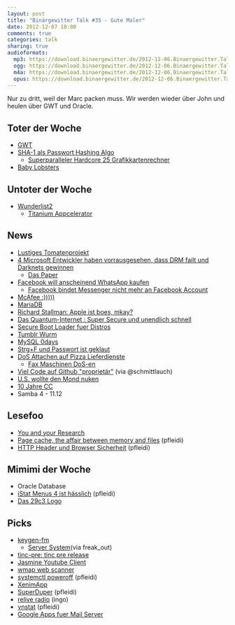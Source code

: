 ```yaml
---
layout: post
title: "Binärgewitter Talk #35 - Gute Maler"
date: 2012-12-07 18:00
comments: true
categories: talk
sharing: true
audioformats:
  mp3: https://download.binaergewitter.de/2012-12-06.Binaergewitter.Talk.35.mp3
  ogg: https://download.binaergewitter.de/2012-12-06.Binaergewitter.Talk.35.ogg
  m4a: https://download.binaergewitter.de/2012-12-06.Binaergewitter.Talk.35.m4a
  opus: https://download.binaergewitter.de/2012-12-06.Binaergewitter.Talk.35.opus
---
```

Nur zu dritt, weil der Marc packen muss. Wir werden wieder über John und heulen über GWT und Oracle.

## Toter der Woche

- [GWT](http://www.heise.de/newsticker/meldung/Googles-Web-Toolkit-GWT-Zukunft-nur-ueber-die-Community-1762451.html)
- [SHA-1 als Passwort Hashing Algo](http://arstechnica.com/security/2012/12/oh-great-new-attack-makes-some-password-cracking-faster-easier-than-ever/)
    - [Superparalleler Hardcore 25 Grafikkartenrechner](http://securityledger.com/new-25-gpu-monster-devours-passwords-in-seconds/)
- [Baby Lobsters](http://idle.slashdot.org/story/12/12/05/1737214/as-fish-stocks-collapse-overpopulated-lobsters-resort-to-cannibalism)

## Untoter der Woche

- [Wunderlist2](http://www.golem.de/news/6wunderkinder-wunderlist-2-wartet-auf-apples-freigabe-1212-96189.html)
    * [Titanium Appcelerator](https://github.com/appcelerator)

## News

- [Lustiges Tomatenprojekt](http://tomatos.have.no.32leav.es/)
- [4 Microsoft Entwickler haben vorrausgesehen, dass DRM failt und Darknets gewinnen](http://arstechnica.com/tech-policy/2012/11/how-four-microsoft-engineers-proved-copy-protection-would-fail/)
    - [Das Paper](http://crypto.stanford.edu/DRM2002/darknet5.doc)
- [Facebook will anscheinend WhatsApp kaufen](http://www.golem.de/news/geruecht-facebook-will-angeblich-whatsapp-kaufen-1212-96082.html)
    * [Facebook bindet Messenger nicht mehr an Facebook Account](http://www.golem.de/news/messenger-facebook-macht-whatsapp-konkurrenz-1212-96136.html)
- [McAfee :)))))](http://www.heise.de/newsticker/meldung/John-McAfee-will-Asyl-in-Guatemala-1762227.html)
- [MariaDB](http://www.heise.de/newsticker/meldung/Stiftung-fuer-MariaDB-startet-mit-1-Million-Euro-1762241.html)
- [Richard Stallman: Apple ist boes, mkay?](http://apple.slashdot.org/story/12/12/05/1949204/richard-stallman-apple-has-tightest-digital-handcuffs-in-history)
- [Das Quantum-Internet : Super Secure und unendlich schnell](http://www.nature.com/news/data-teleportation-the-quantum-space-race-1.11958)
- [Secure Boot Loader fuer Distros](http://mjg59.dreamwidth.org/20303.html)
- [Tumblr Wurm](http://arstechnica.com/security/2012/12/how-a-computer-worm-slithered-across-a-huge-number-of-tumblr-accounts/)
- [MySQL 0days](http://isc.sans.edu/diary.html?storyid=14611)
- [Strg+F und Passwort ist geklaut](http://www.heise.de/newsticker/meldung/Blogger-demonstrieren-gewieften-Passwortklau-1761237.html)
- [DoS Attachen auf Pizza Lieferdienste](http://www.heise.de/newsticker/meldung/DDOS-Attacken-auf-Pizzadienste-100-000-Euro-Belohnung-1762860.html)
    * [Fax Maschinen DoS-en](http://www.flickr.com/photos/trickartt/4772197624/)
- [Viel Code auf Github "proprietär"](http://www.golem.de/news/softwarelizenz-viele-projekte-auf-github-proprietaer-1212-96130.html) (via @schmittlauch)
- [U.S. wollte den Mond nuken](http://security.blogs.cnn.com/2012/11/28/u-s-had-plans-to-nuke-the-moon/?hpt=hp_c2)
- [10 Jahre CC](http://www.heise.de/newsticker/meldung/Creative-Commons-feiert-10-Geburtstag-1763457.html)
- Samba 4 - 11.12

## Lesefoo

- [You and your Research](http://www.gnucitizen.org/blog/you-and-your-research/)
- [Page cache, the affair between memory and files](http://duartes.org/gustavo/blog/post/page-cache-the-affair-between-memory-and-files) (pfleidi)
- [HTTP Header und Browser Sicherheit](http://itblog.eckenfels.net/archives/494-HTTP-Header-und-Browser-Sicherheit.html) (pfleidi)

## Mimimi der Woche

- Oracle Database
- [iStat Menus 4 ist hässlich](http://bjango.com/mac/istatmenus/) (pfleidi)
- [Das 29c3 Logo](http://blog.hep-cat.de/pics/29C3-logo.png)

## Picks

- [keygen-fm](http://keygen-fm.ru)
    - [Server System](http://keygen-fm.ru/images/server.jpg)(via freak_out)
- [tinc-pre: tinc pre release](https://aur.archlinux.org/packages/tinc-pre2/)
- [Jasmine Youtube Client](https://itunes.apple.com/de/app/jasmine-youtube-client/id554937050?mt=8)
- [wmap web scanner](http://www.offensive-security.com/metasploit-unleashed/WMAP_Web_Scanner)
- [systemctl poweroff](https://wiki.archlinux.org/index.php/Systemd_FAQ#Q:_My_computer_shuts_down.2C_but_the_power_stays_on) (pfleidi)
- [XenimApp]()
- [SuperDuper](http://www.shirt-pocket.com/SuperDuper/SuperDuperDescription.html) (pfleidi)
- [relive radio](http://reliveradio.de/) (ingo)
- [vnstat](http://humdi.net/vnstat/) (pfleidi)
- [Google Apps fuer Mail Server]()
